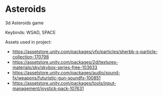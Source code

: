 # Asteroids
3d Asteroids game

Keybinds:
WSAD, SPACE


Assets used in project:

- https://assetstore.unity.com/packages/vfx/particles/sherbb-s-particle-collection-170798
- https://assetstore.unity.com/packages/2d/textures-materials/sky/skybox-series-free-103633
- https://assetstore.unity.com/packages/audio/sound-fx/weapons/futuristic-gun-soundfx-100851
- https://assetstore.unity.com/packages/tools/input-management/joystick-pack-107631
